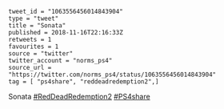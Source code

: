```
tweet_id = "1063556456014843904"
type = "tweet"
title = "Sonata"
published = 2018-11-16T22:16:33Z
retweets = 1
favourites = 1
source = "twitter"
twitter_account = "norms_ps4"
source_url = "https://twitter.com/norms_ps4/status/1063556456014843904"
tag = [ "ps4share", "reddeadredemption2",]
```

Sonata [#RedDeadRedemption2](/tags/reddeadredemption2/) [#PS4share](/tags/ps4share/)

<p class='image'><img src='http://mnf.m17s.net/2018/11/16/DsKC9TGW0AII1py.jpg' alt=''></p>

